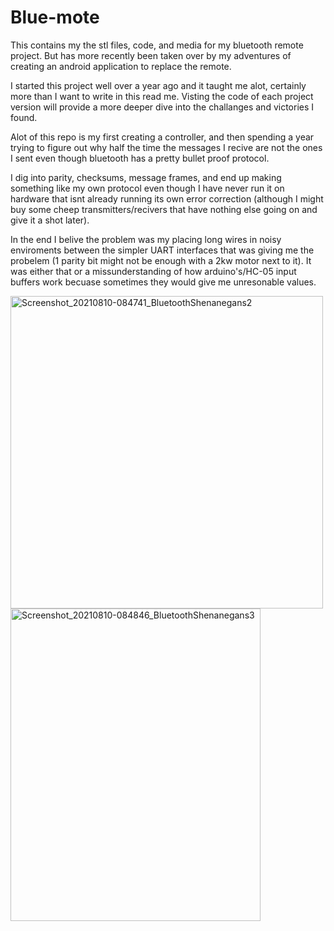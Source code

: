 # Blue-mote
This contains my the stl files, code, and media for my bluetooth remote project. But has more recently been taken over by my adventures of creating an android application to replace the remote.
  
I started this project well over a year ago and it taught me alot, certainly more than I want to write in this read me. Visting the code of each project version will provide a more deeper dive into the challanges and victories I found.

Alot of this repo is my first creating a controller, and then spending a year trying to figure out why half the time the messages I recive are not the ones I sent even though bluetooth has a pretty bullet proof protocol.

I dig into parity, checksums, message frames, and end up making something like my own protocol even though I have never run it on hardware that isnt already running its own error correction (although I might buy some cheep transmitters/recivers that have nothing else going on and give it a shot later).

In the end I belive the problem was my placing long wires in noisy enviroments between the simpler UART interfaces that was giving me the probelem (1 parity bit might not be enough with a 2kw motor next to it). It was either that or a missunderstanding of how arduino's/HC-05 input buffers work becuase sometimes they would give me unresonable values.
<p float="left">
  <img src="https://user-images.githubusercontent.com/77077715/131572858-0042a2dc-f131-4f49-9988-6e2b3c36643f.jpg" alt="Screenshot_20210810-084741_BluetoothShenanegans2" width="500" height="500">
  <img src="https://user-images.githubusercontent.com/77077715/131572917-9a2d0284-0e52-46be-9a64-12a8adf8330e.jpg" alt="Screenshot_20210810-084846_BluetoothShenanegans3" width="400" height="500">
</p>

